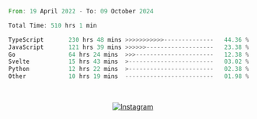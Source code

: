 <!--START_SECTION:waka-->

```rust
From: 19 April 2022 - To: 09 October 2024

Total Time: 510 hrs 1 min

TypeScript       230 hrs 48 mins >>>>>>>>>>>--------------   44.36 %
JavaScript       121 hrs 39 mins >>>>>>-------------------   23.38 %
Go               64 hrs 24 mins  >>>----------------------   12.38 %
Svelte           15 hrs 43 mins  >------------------------   03.02 %
Python           12 hrs 22 mins  >------------------------   02.38 %
Other            10 hrs 19 mins  -------------------------   01.98 %
```

<!--END_SECTION:waka-->


<!-- &nbsp;<div align="center">
  [![Spotify](https://supakorn-spotify.vercel.app/api/spotify?background_color=0d1117&border_color=ffffff)](https://open.spotify.com/user/314ljfgc3h2e3vrqtbm3tq35t5zq?si=f93b8de147494e3a)  
</div>
-->

&nbsp;<div align="center">
  [![Instagram](https://img.shields.io/badge/Instagram-E4405F?style=for-the-badge&logo=instagram&logoColor=white)](https://www.instagram.com/supakornigm/)
</div>


